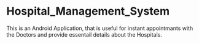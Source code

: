 # Hospital_Management_System
This is an Android Application, that is useful for instant appointmants with the Doctors and provide essentail details about the Hospitals.
